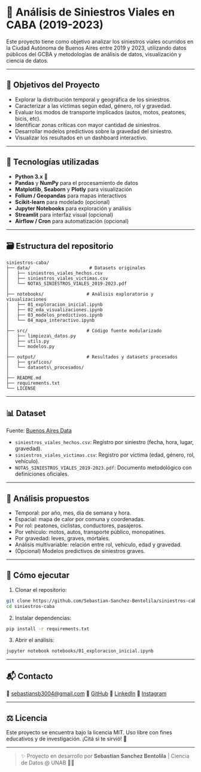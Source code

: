 # 🚗 Análisis de Siniestros Viales en CABA (2019-2023)

Este proyecto tiene como objetivo analizar los siniestros viales ocurridos en la Ciudad Autónoma de Buenos Aires entre 2019 y 2023, utilizando datos públicos del GCBA y metodologías de análisis de datos, visualización y ciencia de datos.

---

## 📌 Objetivos del Proyecto

- Explorar la distribución temporal y geográfica de los siniestros.
- Caracterizar a las víctimas según edad, género, rol y gravedad.
- Evaluar los modos de transporte implicados (autos, motos, peatones, bicis, etc).
- Identificar zonas críticas con mayor cantidad de siniestros.
- Desarrollar modelos predictivos sobre la gravedad del siniestro.
- Visualizar los resultados en un dashboard interactivo.

---

## 🧰 Tecnologías utilizadas

- **Python 3.x** 🐍
- **Pandas** y **NumPy** para el procesamiento de datos
- **Matplotlib**, **Seaborn** y **Plotly** para visualización
- **Folium / Geopandas** para mapas interactivos
- **Scikit-learn** para modelado (opcional)
- **Jupyter Notebooks** para exploración y análisis
- **Streamlit** para interfaz visual (opcional)
- **Airflow / Cron** para automatización (opcional)

---

## 🗃️ Estructura del repositorio

```
siniestros-caba/
├── data/                      # Datasets originales
│   ├── siniestros_viales_hechos.csv
│   ├── siniestros_viales_victimas.csv
│   └── NOTAS_SINIESTROS_VIALES_2019-2023.pdf
│
├── notebooks/                # Análisis exploratorio y visualizaciones
│   ├── 01_exploracion_inicial.ipynb
│   ├── 02_eda_visualizaciones.ipynb
│   ├── 03_modelos_predictivos.ipynb
│   └── 04_mapa_interactivo.ipynb
│
├── src/                      # Código fuente modularizado
│   ├── limpieza\_datos.py
│   ├── utils.py
│   └── modelos.py
│
├── output/                   # Resultados y datasets procesados
│   ├── graficos/
│   └── datasets\_procesados/
│
├── README.md
├── requirements.txt
└── LICENSE

```

---

## 📊 Dataset

Fuente: [Buenos Aires Data](https://data.buenosaires.gob.ar/dataset/victimas-siniestros-viales)

- `siniestros_viales_hechos.csv`: Registro por siniestro (fecha, hora, lugar, gravedad).
- `siniestros_viales_victimas.csv`: Registro por víctima (edad, género, rol, vehículo).
- `NOTAS_SINIESTROS_VIALES_2019-2023.pdf`: Documento metodológico con definiciones oficiales.

---

## 🧪 Análisis propuestos

- Temporal: por año, mes, día de semana y hora.
- Espacial: mapa de calor por comuna y coordenadas.
- Por rol: peatones, ciclistas, conductores, pasajeros.
- Por vehículo: motos, autos, transporte público, monopatines.
- Por gravedad: leves, graves, mortales.
- Análisis multivariable: relación entre rol, vehículo, edad y gravedad.
- (Opcional) Modelos predictivos de siniestros graves.

---

## 📌 Cómo ejecutar

1. Clonar el repositorio:

```bash
git clone https://github.com/Sebastian-Sanchez-Bentolila/siniestros-caba.git
cd siniestros-caba
```

2. Instalar dependencias:

```bash
pip install -r requirements.txt
```

3. Abrir el análisis:

```bash
jupyter notebook notebooks/01_exploracion_inicial.ipynb
```

---

## 📬 Contacto

📧 [sebastiansb3004@gmail.com](mailto:sebastiansb3004@gmail.com)
🔗 [GitHub](https://github.com/Sebastian-Sanchez-Bentolila)
🔗 [LinkedIn](https://www.linkedin.com/in/sebastian-sanchez-bentolila)
📸 [Instagram](https://www.instagram.com/sebas_sanchez_bentolila)

---

## ⚖️ Licencia

Este proyecto se encuentra bajo la licencia MIT.
Uso libre con fines educativos y de investigación. ¡Citá si te sirvió! 🙌

---

> ✨ Proyecto en desarrollo por **Sebastian Sanchez Bentolila** | Ciencia de Datos @ UNAB 🚴‍♂️